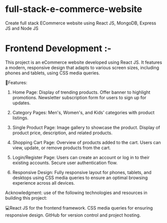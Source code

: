# full-stack-e-commerce-website
Create full stack ECommerce website using React JS, MongoDB, Express JS and Node JS

# Frontend Development :-
This project is an eCommerce website developed using React JS. It features a modern, responsive design that adapts to various screen sizes, including phones and tablets, using CSS media queries.

🎯Features:

1. Home Page:
Display of trending products.
Offer banner to highlight promotions.
Newsletter subscription form for users to sign up for updates.

3. Category Pages:
Men's, Women's, and Kids' categories with product listings.

4. Single Product Page:
Image gallery to showcase the product.
Display of product price, description, and related products.

5. Shopping Cart Page:
Overview of products added to the cart.
Users can view, update, or remove products from the cart.

6. Login/Register Page:
Users can create an account or log in to their existing accounts.
Secure user authentication flow.

7. Responsive Design:
Fully responsive layout for phones, tablets, and desktops using CSS media queries to ensure an optimal browsing experience across all devices.

Acknowledgment:
use of the following technologies and resources in building this project:

💻React JS for the frontend framework.
CSS media queries for ensuring responsive design.
GitHub for version control and project hosting.
